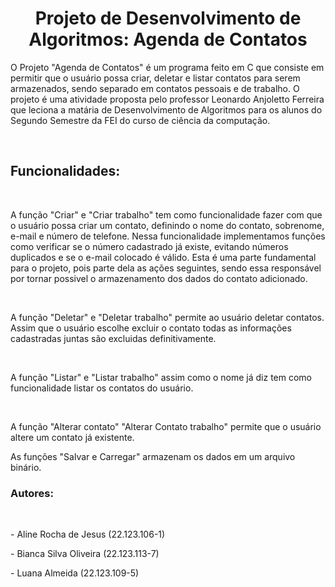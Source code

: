 <h1 align= "center"> Projeto de Desenvolvimento de Algoritmos: Agenda de Contatos </h1>
<p> O Projeto "Agenda de Contatos" é um programa feito em C que consiste em permitir que o usuário possa criar, deletar e listar contatos para serem armazenados, sendo separado em contatos pessoais e de trabalho. O projeto é uma atividade proposta pelo professor Leonardo Anjoletto Ferreira que leciona a matária de Desenvolvimento de Algoritmos para os alunos do Segundo Semestre da FEI do curso de ciência da computação.</p> <br>
<h2>Funcionalidades:</h2> <br>
<p>A função "Criar" e "Criar trabalho" tem como funcionalidade fazer com que o usuário possa criar um contato, definindo o nome do contato, sobrenome, e-mail e número de telefone. Nessa funcionalidade implementamos funções como verificar se o número cadastrado já existe, evitando números duplicados e se o e-mail colocado é válido. Esta é uma parte fundamental para o projeto, pois parte dela as ações seguintes, sendo essa responsável por tornar possivel o armazenamento dos dados do contato adicionado.  </p> <br>
<p> A função "Deletar" e "Deletar trabalho" permite ao usuário deletar contatos. Assim que o usuário escolhe excluir o contato todas as informações cadastradas juntas são excluidas definitivamente. </p> <br>
<p> A função "Listar" e "Listar trabalho" assim como o nome já diz tem como funcionalidade listar os contatos do usuário. </p> <br>
<p> A função "Alterar contato" "Alterar Contato trabalho" permite que o usuário altere um contato já existente.</p>
<p> As funções "Salvar e Carregar" armazenam os dados em um arquivo binário.</p>

<h3>Autores:</h3> <br>
<p> - Aline Rocha de Jesus (22.123.106-1)</p> 
<p> - Bianca Silva Oliveira (22.123.113-7)</p> 
<p> - Luana Almeida (22.123.109-5)</p>
